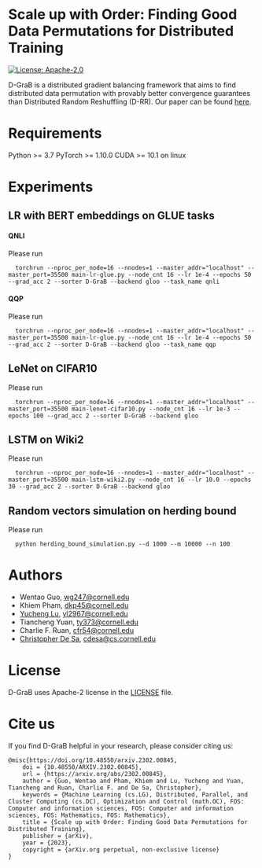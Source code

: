 # Scale up with Order: Finding Good Data Permutations for Distributed Training
[![License: Apache-2.0](https://img.shields.io/badge/License-Apache-2.svg)](https://opensource.org/licenses/Apache-2.0)

D-GraB is a distributed gradient balancing framework that aims to find distributed data permutation with provably better convergence guarantees than Distributed Random Reshuffling (D-RR). Our paper can be found [here](https://arxiv.org/abs/2302.00845).


# Requirements
Python >= 3.7
PyTorch >= 1.10.0
CUDA >= 10.1 on linux

# Experiments

## LR with BERT embeddings on GLUE tasks

#### QNLI
Please run 
```
  torchrun --nproc_per_node=16 --nnodes=1 --master_addr="localhost" --master_port=35500 main-lr-glue.py --node_cnt 16 --lr 1e-4 --epochs 50 --grad_acc 2 --sorter D-GraB --backend gloo --task_name qnli
```

#### QQP
Please run 
```
  torchrun --nproc_per_node=16 --nnodes=1 --master_addr="localhost" --master_port=35500 main-lr-glue.py --node_cnt 16 --lr 1e-4 --epochs 50 --grad_acc 2 --sorter D-GraB --backend gloo --task_name qqp
```

## LeNet on CIFAR10

Please run 
```
  torchrun --nproc_per_node=16 --nnodes=1 --master_addr="localhost" --master_port=35500 main-lenet-cifar10.py --node_cnt 16 --lr 1e-3 --epochs 100 --grad_acc 2 --sorter D-GraB --backend gloo
```

## LSTM on Wiki2

Please run 
```
  torchrun --nproc_per_node=16 --nnodes=1 --master_addr="localhost" --master_port=35500 main-lstm-wiki2.py --node_cnt 16 --lr 10.0 --epochs 30 --grad_acc 2 --sorter D-GraB --backend gloo
```

## Random vectors simulation on herding bound

Please run 
```
  python herding_bound_simulation.py --d 1000 --m 10000 --n 100
```


# Authors
 - Wentao Guo, wg247@cornell.edu
 - Khiem Pham, dkp45@cornell.edu
 - [Yucheng Lu](https://www.cs.cornell.edu/~yucheng/), yl2967@cornell.edu
 - Tiancheng Yuan, ty373@cornell.edu 
 - Charlie F. Ruan, cfr54@cornell.edu
 - [Christopher De Sa](https://www.cs.cornell.edu/~cdesa/), cdesa@cs.cornell.edu


# License
D-GraB uses Apache-2 license in the [LICENSE](https://github.com/GarlGuo/D-GraB/blob/main/LICENSE) file.


# Cite us

If you find D-GraB helpful in your research, please consider citing us:

```
@misc{https://doi.org/10.48550/arxiv.2302.00845,
    doi = {10.48550/ARXIV.2302.00845},
    url = {https://arxiv.org/abs/2302.00845},
    author = {Guo, Wentao and Pham, Khiem and Lu, Yucheng and Yuan, Tiancheng and Ruan, Charlie F. and De Sa, Christopher},
    keywords = {Machine Learning (cs.LG), Distributed, Parallel, and Cluster Computing (cs.DC), Optimization and Control (math.OC), FOS: Computer and information sciences, FOS: Computer and information sciences, FOS: Mathematics, FOS: Mathematics},
    title = {Scale up with Order: Finding Good Data Permutations for Distributed Training},
    publisher = {arXiv},
    year = {2023},
    copyright = {arXiv.org perpetual, non-exclusive license}
}
```